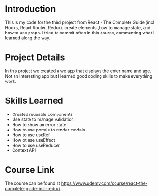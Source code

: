 # Introduction
This is my code for the third project from React - The Complete Guide (incl Hooks, React Router, Redux). create elements ,how to manage state, and how to use props. I tried to commit often in this course, commenting what I learned along the way.

# Project Details
In this project we created a we app that displays the enter name and age. Not an interesting app but I learned good coding skills to make everything work.

# Skills Learned
- Created reusable components
- Use state to manage validation
- How to show an error state
- How to use portals to render modals
- How to use useRef
- How ot use useEffect
- How to use useReducer
- Context API
# Course Link
The course can be found at https://www.udemy.com/course/react-the-complete-guide-incl-redux/

